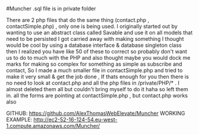 #Muncher
.sql file is in private folder

There are 2 php files that do the same thing (contact.php , contactSimple.php) , only one is being used.
I originally started out by wanting to use an abstract class called Savable and use it on all models that need to be persisted
I got carried away with making something I thought would be cool by using a database interface & database singleton class
then I realized you have like 50 of these to correct so probably don't want us to do to much with the PHP and also thought maybe you would dock me marks for making so complex for something as simple as subscribe and contact, So I made a much smaller file in contactSimple.php and tried to make it very small & get the job done , If thats enough for you then there is no need to look at contact.php and all the php files in /private/PHP/* . I almost deleted them all but couldn't bring myself to do it haha so left them in.
all the forms are pointing at contactSimple.php , but contact.php works also

GITHUB: https://github.com/AlexThomasWebElevate/Muncher
WORKING EXAMPLE: http://ec2-52-16-124-54.eu-west-1.compute.amazonaws.com/Muncher/
